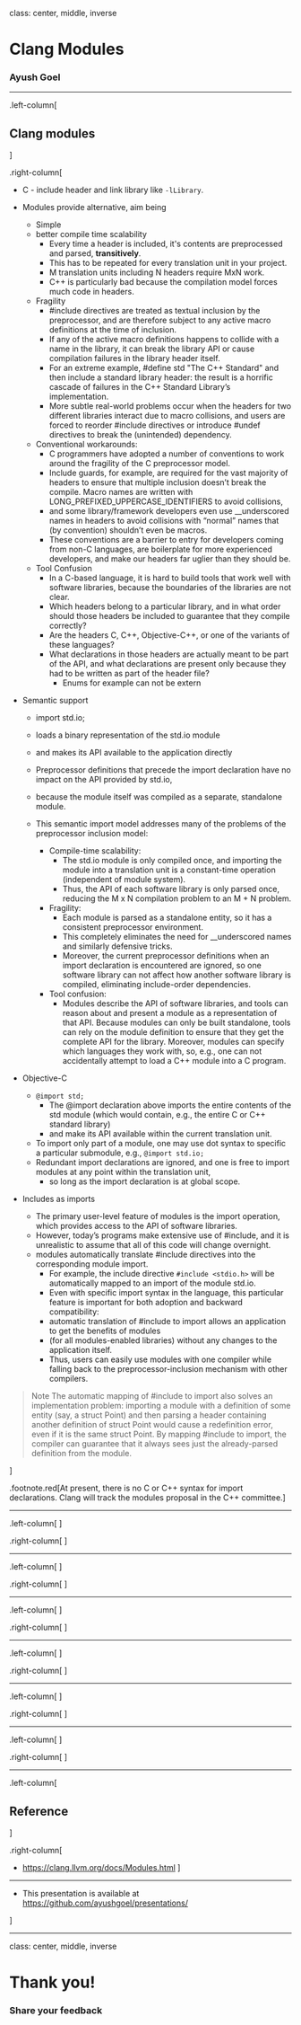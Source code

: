 class: center, middle, inverse

# Clang Modules
### Ayush Goel

---

.left-column[
## Clang modules
]

.right-column[
* C - include header and link library like `-lLibrary`.
* Modules provide alternative, aim being
  - Simple
  - better compile time scalability
    - Every time a header is included, it's contents are preprocessed and parsed, **transitively**.
    - This has to be repeated for every translation unit in your project.
    - M translation units including N headers require MxN work.
    - C++ is particularly bad because the compilation model forces much code in headers.
  - Fragility
    - #include directives are treated as textual inclusion by the preprocessor, and are therefore subject to any active macro definitions at the time of inclusion.
    - If any of the active macro definitions happens to collide with a name in the library, it can break the library API or cause compilation failures in the library header itself.
    - For an extreme example, #define std "The C++ Standard" and then include a standard library header: the result is a horrific cascade of failures in the C++ Standard Library’s implementation.
    - More subtle real-world problems occur when the headers for two different libraries interact due to macro collisions, and users are forced to reorder #include directives or introduce #undef directives to break the (unintended) dependency.
  - Conventional workarounds:
    - C programmers have adopted a number of conventions to work around the fragility of the C preprocessor model.
    - Include guards, for example, are required for the vast majority of headers to ensure that multiple inclusion doesn’t break the compile. Macro names are written with LONG_PREFIXED_UPPERCASE_IDENTIFIERS to avoid collisions,
    - and some library/framework developers even use __underscored names in headers to avoid collisions with “normal” names that (by convention) shouldn’t even be macros.
    - These conventions are a barrier to entry for developers coming from non-C languages, are boilerplate for more experienced developers, and make our headers far uglier than they should be.
  - Tool Confusion
    - In a C-based language, it is hard to build tools that work well with software libraries, because the boundaries of the libraries are not clear.
    - Which headers belong to a particular library, and in what order should those headers be included to guarantee that they compile correctly?
    - Are the headers C, C++, Objective-C++, or one of the variants of these languages?
    - What declarations in those headers are actually meant to be part of the API, and what declarations are present only because they had to be written as part of the header file?
      - Enums for example can not be extern
* Semantic support
  - import std.io;
  - loads a binary representation of the std.io module
  - and makes its API available to the application directly
  - Preprocessor definitions that precede the import declaration have no impact on the API provided by std.io,
  - because the module itself was compiled as a separate, standalone module.

  - This semantic import model addresses many of the problems of the preprocessor inclusion model:
    - Compile-time scalability:
      - The std.io module is only compiled once, and importing the module into a translation unit is a constant-time operation (independent of module system).
      - Thus, the API of each software library is only parsed once, reducing the M x N compilation problem to an M + N problem.
    - Fragility:
      - Each module is parsed as a standalone entity, so it has a consistent preprocessor environment.
      - This completely eliminates the need for __underscored names and similarly defensive tricks.
      - Moreover, the current preprocessor definitions when an import declaration is encountered are ignored, so one software library can not affect how another software library is compiled, eliminating include-order dependencies.
    - Tool confusion:
      - Modules describe the API of software libraries, and tools can reason about and present a module as a representation of that API. Because modules can only be built standalone, tools can rely on the module definition to ensure that they get the complete API for the library. Moreover, modules can specify which languages they work with, so, e.g., one can not accidentally attempt to load a C++ module into a C program.
* Objective-C
  - `@import std;`
    - The @import declaration above imports the entire contents of the std module (which would contain, e.g., the entire C or C++ standard library)
    - and make its API available within the current translation unit.
  - To import only part of a module, one may use dot syntax to specific a particular submodule, e.g.,
    `@import std.io;`
  - Redundant import declarations are ignored, and one is free to import modules at any point within the translation unit,
    - so long as the import declaration is at global scope.

* Includes as imports
  - The primary user-level feature of modules is the import operation, which provides access to the API of software libraries.
  - However, today’s programs make extensive use of #include, and it is unrealistic to assume that all of this code will change overnight.
  - modules automatically translate #include directives into the corresponding module import.
    - For example, the include directive
    `#include <stdio.h>`
    will be automatically mapped to an import of the module std.io.
    - Even with specific import syntax in the language, this particular feature is important for both adoption and backward compatibility:
    - automatic translation of #include to import allows an application to get the benefits of modules
    - (for all modules-enabled libraries) without any changes to the application itself.
    - Thus, users can easily use modules with one compiler while falling back to the preprocessor-inclusion mechanism with other compilers.

> Note
> The automatic mapping of #include to import also solves an implementation problem: importing a module with a definition of some entity (say, a struct Point) and then parsing a header containing another definition of struct Point would cause a redefinition error, even if it is the same struct Point. By mapping #include to import, the compiler can guarantee that it always sees just the already-parsed definition from the module.

]

.footnote.red[At present, there is no C or C++ syntax for import declarations. Clang will track the modules proposal in the C++ committee.]

---

.left-column[
]

.right-column[
]

---

.left-column[
]

.right-column[
]

---

.left-column[
]

.right-column[
]

---

.left-column[
]

.right-column[
]

---

.left-column[
]

.right-column[
]

---

.left-column[
]

.right-column[
]

---

.left-column[
## Reference
]

.right-column[
* https://clang.llvm.org/docs/Modules.html
]

---

* This presentation is available at https://github.com/ayushgoel/presentations/

]

---

class: center, middle, inverse

# Thank you!

### Share your feedback
